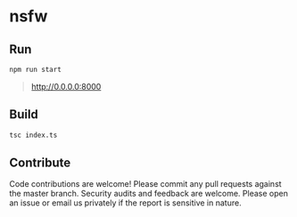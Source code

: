 # nsfw

## Run
```bash
npm run start
```
> http://0.0.0.0:8000

## Build
```bash
tsc index.ts
```

## Contribute
Code contributions are welcome! Please commit any pull requests against the master branch. Security audits and feedback are welcome. Please open an issue or email us privately if the report is sensitive in nature.
<br clear="left"/>

